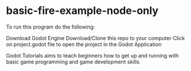 # basic-fire-example-node-only

To run this program do the following:

Download Godot Engine
Download/Clone this repo to your computer
Click on project.godot file to open the project in the Godot Application

Godot Tutorials aims to teach beginners how to get up and running with basic game programming and game development skills.

